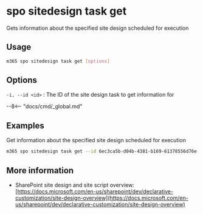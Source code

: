 # spo sitedesign task get

Gets information about the specified site design scheduled for execution

## Usage

```sh
m365 spo sitedesign task get [options]
```

## Options

`-i, --id <id>`
: The ID of the site design task to get information for

--8<-- "docs/cmd/_global.md"

## Examples

Get information about the specified site design scheduled for execution

```sh
m365 spo sitedesign task get --id 6ec3ca5b-d04b-4381-b169-61378556d76e
```

## More information

- SharePoint site design and site script overview: [https://docs.microsoft.com/en-us/sharepoint/dev/declarative-customization/site-design-overview](https://docs.microsoft.com/en-us/sharepoint/dev/declarative-customization/site-design-overview)

